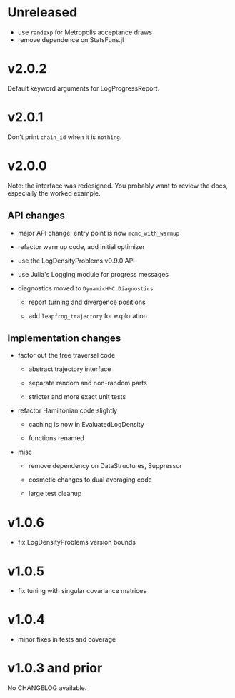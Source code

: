 # Unreleased

- use `randexp` for Metropolis acceptance draws
- remove dependence on StatsFuns.jl

# v2.0.2

Default keyword arguments for LogProgressReport.

# v2.0.1

Don't print `chain_id` when it is `nothing`.

# v2.0.0

Note: the interface was redesigned. You probably want to review the docs, especially the worked example.

## API changes

- major API change: entry point is now `mcmc_with_warmup`

- refactor warmup code, add initial optimizer

- use the LogDensityProblems v0.9.0 API

- use Julia's Logging module for progress messages

- diagnostics moved to `DynamicHMC.Diagnostics`

  - report turning and divergence positions

  - add `leapfrog_trajectory` for exploration

## Implementation changes

- factor out the tree traversal code

  - abstract trajectory interface

  - separate random and non-random parts

  - stricter and more exact unit tests

- refactor Hamiltonian code slightly

  - caching is now in EvaluatedLogDensity

  - functions renamed

- misc

  - remove dependency on DataStructures, Suppressor

  - cosmetic changes to dual averaging code

  - large test cleanup

# v1.0.6

- fix LogDensityProblems version bounds

# v1.0.5

- fix tuning with singular covariance matrices

# v1.0.4

- minor fixes in tests and coverage

# v1.0.3 and prior

No CHANGELOG available.
